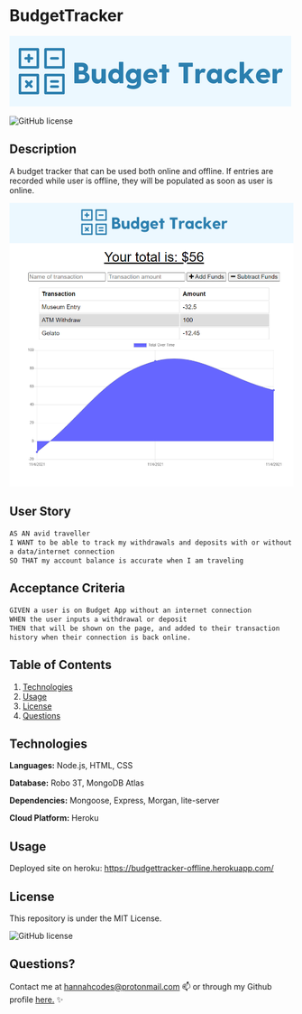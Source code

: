 # BudgetTracker
![Logo](./public/img/logowbackground.png)


![GitHub license](https://img.shields.io/badge/license-MIT-blue.svg)

## Description


A budget tracker that can be used both online and offline. If entries are recorded while user is offline, they will be populated as soon as user is online.

![Screenshot](./public/img/screenshot.png)

## User Story
 
```
AS AN avid traveller
I WANT to be able to track my withdrawals and deposits with or without a data/internet connection
SO THAT my account balance is accurate when I am traveling

```

## Acceptance Criteria

```
GIVEN a user is on Budget App without an internet connection
WHEN the user inputs a withdrawal or deposit
THEN that will be shown on the page, and added to their transaction history when their connection is back online.
```



## Table of Contents
1. [Technologies](##Technologies)
2. [Usage](##Usage)
3. [License](##License)
4. [Questions](##Questions)


## Technologies

**Languages:** Node.js, HTML, CSS

**Database:** Robo 3T, MongoDB Atlas

**Dependencies:** Mongoose, Express, Morgan, lite-server

**Cloud Platform:** Heroku

## Usage

Deployed site on heroku: https://budgettracker-offline.herokuapp.com/


## License

This repository is under the MIT License.

![GitHub license](https://img.shields.io/badge/license-MIT-blue.svg)


## Questions?

Contact me at hannahcodes@protonmail.com 📫 or through my Github profile [here.](https://github.com/hannahnmcdonald) ✨


